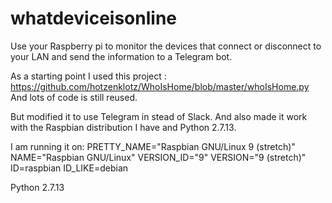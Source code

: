 # whatdeviceisonline
Use your Raspberry pi to monitor the devices that connect or disconnect to your LAN and send the information to a Telegram bot.

As a starting point I used this project : https://github.com/hotzenklotz/WhoIsHome/blob/master/whoIsHome.py And lots of code is still reused.

But modified it to use Telegram in stead of Slack. And also made it work with the Raspbian distribution I have and Python 2.7.13.

I am running it on: 
PRETTY_NAME="Raspbian GNU/Linux 9 (stretch)"
NAME="Raspbian GNU/Linux"
VERSION_ID="9"
VERSION="9 (stretch)"
ID=raspbian
ID_LIKE=debian


Python 2.7.13

